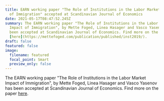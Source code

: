 ```yaml
---
title: EARN working paper "The Role of Institutions in the Labor Market Impact
  of Immigration" accepted at Scandinavian Journal of Economics
date: 2021-05-17T08:47:52.245Z
summary: The EARN working paper "The Role of Institutions in the Labor Market
  Impact of Immigration", by Mette Foged, Linea Hasager and Vasco Yasenov has
  been accepted at Scandinavian Journal of Economics. Find more on the paper
  [here](https://mettefoged.com/publication/published/inst2019/).
draft: false
featured: false
image:
  filename: featured
  focal_point: Smart
  preview_only: false
---
```

The EARN working paper "The Role of Institutions in the Labor Market Impact of Immigration", by Mette Foged, Linea Hasager and Vasco Yasenov has been accepted at Scandinavian Journal of Economics. Find more on the paper [here](https://mettefoged.com/publication/published/inst2019/).